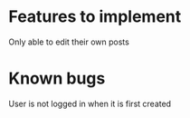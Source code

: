 # Features to implement
Only able to edit their own posts

# Known bugs
User is not logged in when it is first created